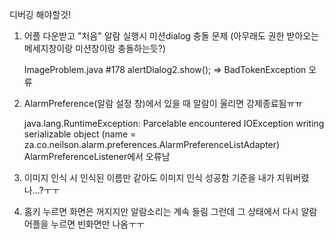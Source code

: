 디버깅 해야할것!
1. 어플 다운받고 "처음" 알람 실행시 미션dialog 충돌 문제
   (아무래도 권한 받아오는 메세지창이랑 미션창이랑 충돌하는듯?)
   
   ImageProblem.java #178 alertDialog2.show();
   => BadTokenException 오류
   

2. AlarmPreference(알람 설정 창)에서 있을 때 알람이 울리면 강제종료됨ㅠㅠ

   java.lang.RuntimeException: Parcelable encountered IOException writing serializable object (name = za.co.neilson.alarm.preferences.AlarmPreferenceListAdapter)
   AlarmPreferenceListener에서 오류남
   

3. 이미지 인식 시 인식된 이름만 같아도 이미지 인식 성공함
   기준을 내가 지워버렸나...?ㅜㅜ
   
   
4. 홈키 누르면 화면은 꺼지지만 알람소리는 계속 들림
   그런데 그 상태에서 다시 알람 어플을 누르면 빈화면만 나옴ㅜㅜ
   
   
